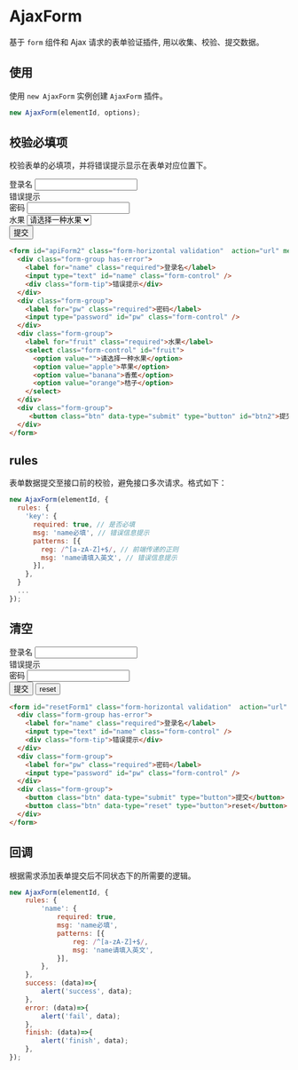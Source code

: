 # AjaxForm

基于 `form` 组件和 Ajax 请求的表单验证插件, 用以收集、校验、提交数据。

## 使用

使用 `new AjaxForm` 实例创建 `AjaxForm` 插件。

```js
new AjaxForm(elementId, options);
```

## 校验必填项

校验表单的必填项，并将错误提示显示在表单对应位置下。

<Example>
  <form id="apiForm2" class="form-horizontal validation"  action="url" method='post'>
    <div class="form-group has-error">
      <label for="name" class="required">登录名</label>
      <input type="text" id="name" class="form-control" />
      <div class="form-tip">错误提示</div>
    </div>
    <div class="form-group">
      <label for="pw" class="required">密码</label>
      <input type="password" id="pw" class="form-control" />
    </div>
    <div class="form-group">
      <label for="fruit" class="required">水果</label>
      <select class="form-control" id="fruit">
        <option value="">请选择一种水果</option>
        <option value="apple">苹果</option>
        <option value="banana">香蕉</option>
        <option value="orange">桔子</option>
      </select>
    </div>
    <div class="form-group">
      <button class="btn" data-type="submit" type="button" id="btn2">提交</button>
    </div>
  </form>
</Example>

```html
<form id="apiForm2" class="form-horizontal validation"  action="url" method='post'>
  <div class="form-group has-error">
    <label for="name" class="required">登录名</label>
    <input type="text" id="name" class="form-control" />
    <div class="form-tip">错误提示</div>
  </div>
  <div class="form-group">
    <label for="pw" class="required">密码</label>
    <input type="password" id="pw" class="form-control" />
  </div>
  <div class="form-group">
    <label for="fruit" class="required">水果</label>
    <select class="form-control" id="fruit">
      <option value="">请选择一种水果</option>
      <option value="apple">苹果</option>
      <option value="banana">香蕉</option>
      <option value="orange">桔子</option>
    </select>
  </div>
  <div class="form-group">
     <button class="btn" data-type="submit" type="button" id="btn2">提交</button>
  </div>
</form>
```

## rules

表单数据提交至接口前的校验，避免接口多次请求。格式如下：

```js
new AjaxForm(elementId, {
  rules: {
    'key': {
      required: true, // 是否必填
      msg: 'name必填', // 错误信息提示
      patterns: [{
        reg: /^[a-zA-Z]+$/, // 前端传递的正则
        msg: 'name请填入英文', // 错误信息提示
      }],
    },
  }
  ...
});
```

## 清空

<Example>
  <form id="resetForm" class="form-horizontal validation"  action="url" method='post'>
    <div class="form-group has-error">
      <label for="name" class="required">登录名</label>
      <input type="text" id="name" class="form-control" />
      <div class="form-tip">错误提示</div>
    </div>
    <div class="form-group">
      <label for="pw" class="required">密码</label>
      <input type="password" id="pw" class="form-control" />
    </div>
    <div class="form-group">
      <button class="btn" data-type="submit" type="button">提交</button>
      <button class="btn" data-type="reset" type="button">reset</button>
    </div>
  </form>
</Example>

```html
<form id="resetForm1" class="form-horizontal validation"  action="url" method='post'>
  <div class="form-group has-error">
    <label for="name" class="required">登录名</label>
    <input type="text" id="name" class="form-control" />
    <div class="form-tip">错误提示</div>
  </div>
  <div class="form-group">
    <label for="pw" class="required">密码</label>
    <input type="password" id="pw" class="form-control" />
  </div>
  <div class="form-group">
    <button class="btn" data-type="submit" type="button">提交</button>
    <button class="btn" data-type="reset" type="button">reset</button>
  </div>
</form>
```

## 回调

根据需求添加表单提交后不同状态下的所需要的逻辑。

```js
new AjaxForm(elementId, {
    rules: {
        'name': {
            required: true,
            msg: 'name必填',
            patterns: [{
                reg: /^[a-zA-Z]+$/,
                msg: 'name请填入英文',
            }],
        },
    },
    success: (data)=>{
        alert('success', data);
    },
    error: (data)=>{
        alert('fail', data);
    },
    finish: (data)=>{
        alert('finish', data);
    },
});
```

